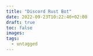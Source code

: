 ```yaml
---
title: "Discord Rust Bot"
date: 2022-09-23T10:22:40+02:00
draft: true
toc: false
images:
tags:
  - untagged
---
```



